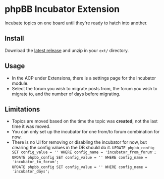 phpBB Incubator Extension
=========================

Incubate topics on one board until they're ready to hatch into another.

Install
-------

Download the [latest release][latest-release] and unzip in your `ext/` directory.

[latest-release]: https://raw.githubusercontent.com/chloe-vee/incubator/refs/heads/main/releases/ra-incubator.0.1.2.zip

Usage
-----

* In the ACP under Extensions, there is a settings page for the Incubator module.
* Select the forum you wish to migrate posts from, the forum you wish to
  migrate to, and the number of days before migrating.

Limitations
-----------

* Topics are moved based on the time the topic was **created**, not the last
  time it was moved.
* You can only set up the incubator for one from/to forum combination for now.
* There is no UI for removing or disabling the incubator for now, but clearing
  the config values in the DB should do it.
  `UPDATE phpbb_config SET config_value = '' WHERE config_name = 'incubator_from_forum';` \
  `UPDATE phpbb_config SET config_value = '' WHERE config_name = 'incubator_to_forum';` \
  `UPDATE phpbb_config SET config_value = '' WHERE config_name = 'incubator_days';`
